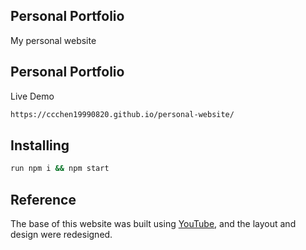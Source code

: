 ## Personal Portfolio

My personal website

## Personal Portfolio
Live Demo
```bash
https://ccchen19990820.github.io/personal-website/ 
```
## Installing
```bash
run npm i && npm start
```

## Reference
The base of this website was built using [YouTube](https://youtu.be/OPaLnMw2i_0), and the layout and design were redesigned.
